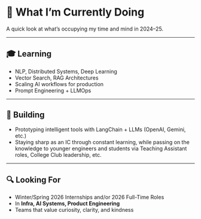 # 🚧 What I’m Currently Doing

A quick look at what’s occupying my time and mind in 2024–25.

---

## 🎓 Learning

- NLP, Distributed Systems, Deep Learning
- Vector Search, RAG Architectures
- Scaling AI workflows for production
- Prompt Engineering + LLMOps

---

## 🧠 Building

- Prototyping intelligent tools with LangChain + LLMs (OpenAI, Gemini, etc.)
- Staying sharp as an IC through constant learning, while passing on the knowledge to younger engineers and students via
  Teaching Assistant roles, College Club leadership, etc.

---

## 🔍 Looking For

- Winter/Spring 2026 Internships and/or 2026 Full-Time Roles
- In **Infra, AI Systems, Product Engineering**
- Teams that value curiosity, clarity, and kindness

